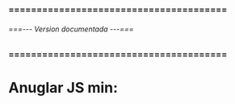 ### ======================================= ###
###### ===--- Version documentada ---=== ######
### ======================================= ###

# Anuglar JS min: [](1.8.2)